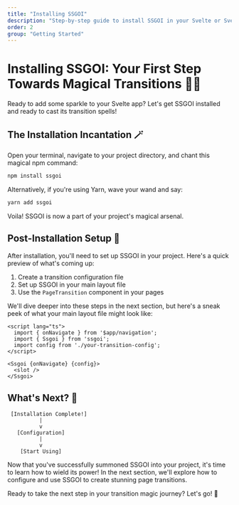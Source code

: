 ```yaml
---
title: "Installing SSGOI"
description: "Step-by-step guide to install SSGOI in your Svelte or SvelteKit project"
order: 2
group: "Getting Started"
---
```


# Installing SSGOI: Your First Step Towards Magical Transitions 🧙‍♂️

Ready to add some sparkle to your Svelte app? Let's get SSGOI installed and ready to cast its transition spells!

## The Installation Incantation 🪄

Open your terminal, navigate to your project directory, and chant this magical npm command:

```bash
npm install ssgoi
```

Alternatively, if you're using Yarn, wave your wand and say:

```bash
yarn add ssgoi
```

Voila! SSGOI is now a part of your project's magical arsenal.

## Post-Installation Setup 📜

After installation, you'll need to set up SSGOI in your project. Here's a quick preview of what's coming up:

1. Create a transition configuration file
2. Set up SSGOI in your main layout file
3. Use the `PageTransition` component in your pages

We'll dive deeper into these steps in the next section, but here's a sneak peek of what your main layout file might look like:

```svelte
<script lang="ts">
  import { onNavigate } from '$app/navigation';
  import { Ssgoi } from 'ssgoi';
  import config from './your-transition-config';
</script>

<Ssgoi {onNavigate} {config}>
  <slot />
</Ssgoi>
```

## What's Next? 🚀

```ascii
 [Installation Complete!]
          |
          v
   [Configuration]
          |
          v
    [Start Using]
```

Now that you've successfully summoned SSGOI into your project, it's time to learn how to wield its power! In the next section, we'll explore how to configure and use SSGOI to create stunning page transitions.

Ready to take the next step in your transition magic journey? Let's go! 💫